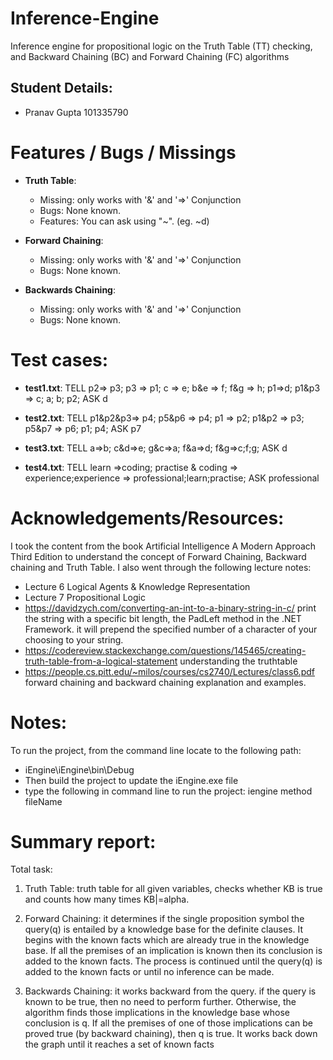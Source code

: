 # Inference-Engine

Inference engine for propositional logic on the Truth Table (TT) checking, and Backward Chaining (BC) and Forward Chaining (FC) algorithms

Student Details:
-------------------------------------------------------------------------------------------------------------
- Pranav Gupta 	101335790


Features / Bugs / Missings
=============================================================================================================
- **Truth Table**:
    - Missing: only works with '&' and '=>' Conjunction
    - Bugs: None known.
    - Features: You can ask using "~". (eg. ~d)
    
- **Forward Chaining**:
    - Missing: only works with '&' and '=>' Conjunction
    - Bugs: None known.
    
- **Backwards Chaining**:
    - Missing: only works with '&' and '=>' Conjunction
    - Bugs: None known.
    
Test cases: 
=============================================================================================================
  - **test1.txt**:
  TELL
  p2=> p3; p3 => p1; c => e; b&e => f; f&g => h; p1=>d; p1&p3 => c; a; b; p2;
  ASK
  d
  
  - **test2.txt**:
  TELL
  p1&p2&p3=> p4; p5&p6 => p4; p1 => p2; p1&p2 => p3; p5&p7 => p6; p1; p4;
  ASK
  p7
  
  - **test3.txt**:
  TELL
  a=>b; c&d=>e; g&c=>a; f&a=>d; f&g=>c;f;g;
  ASK
  d
  
  - **test4.txt**:
  TELL
  learn =>coding; practise & coding => experience;experience => professional;learn;practise;
  ASK
  professional
  
  
Acknowledgements/Resources: 
=============================================================================================================
I took the content from the book Artificial Intelligence A Modern Approach Third Edition to understand the concept of Forward Chaining, Backward chaining and Truth Table.
I also went through the following lecture notes: 
- Lecture 6 Logical Agents & Knowledge Representation
- Lecture 7 Propositional Logic
- https://davidzych.com/converting-an-int-to-a-binary-string-in-c/
	 print the string with a specific bit length, the PadLeft method in the .NET Framework. it will prepend the specified number of 	 a character of your choosing to your string.
- https://codereview.stackexchange.com/questions/145465/creating-truth-table-from-a-logical-statement
	understanding the truthtable
- https://people.cs.pitt.edu/~milos/courses/cs2740/Lectures/class6.pdf
	forward chaining and backward chaining explanation and examples.


Notes: 
=============================================================================================================
To run the project, from the command line locate to the following path:
- iEngine\iEngine\bin\Debug
- Then build the project to update the iEngine.exe file
- type the following in command line to run the project: iengine method fileName

Summary report:
=============================================================================================================
Total task:
1. Truth Table: truth table for all given variables, checks whether KB is true and counts how many times KB|=alpha.

2. Forward Chaining: it determines if the single proposition symbol the query(q) is entailed by a knowledge base for the definite clauses. It begins with the known facts which are already true in the knowledge base. If all the premises of an implication is known then its conclusion is added to the known facts. The process is continued until the query(q) is added to the known facts or until no inference can be made.

3. Backwards Chaining: it works backward from the query. if the query is known to be true, then no need to perform further. Otherwise, the algorithm finds those implications in the knowledge base whose conclusion is q. If all the premises of one of those implications can be proved true (by backward chaining), then q is true. It works back down the graph until it reaches a set of known facts
